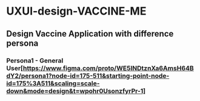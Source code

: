 # UXUI-design-VACCINE-ME

## Design Vaccine Application with difference persona

### Persona1 - General User[https://www.figma.com/proto/WE5INDtznXa6AmsH64BdY2/persona1?node-id=175-511&starting-point-node-id=175%3A511&scaling=scale-down&mode=design&t=wpohr0UsonzfyrPr-1]

